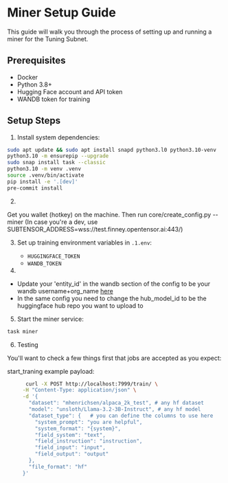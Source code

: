 # Miner Setup Guide

This guide will walk you through the process of setting up and running a miner for the Tuning Subnet.

## Prerequisites

- Docker
- Python 3.8+
- Hugging Face account and API token
- WANDB token for training

## Setup Steps

1. Install system dependencies:

```bash
sudo apt update && sudo apt install snapd python3.l0 python3.10-venv
python3.10 -m ensurepip --upgrade
sudo snap install task --classic
python3.10 -m venv .venv
source .venv/bin/activate
pip install -e '.[dev]'
pre-commit install
```

2.

Get you wallet (hotkey) on the machine. Then run core/create_config.py --miner (In case you're a dev, use SUBTENSOR_ADDRESS=wss://test.finney.opentensor.ai:443/)

3. Set up training environment variables in `.1.env`:

   - `HUGGINGFACE_TOKEN`
   - `WANDB_TOKEN`

4.

 - Update your 'entity_id' in the wandb section of the config to be your wandb username+org_name [here](core/config/base.yml)
 - In the same config you need to change the hub_model_id to be the huggingface hub repo you want to upload to


5. Start the miner service:

```bash
task miner
```


6. Testing


You'll want to check a few things first that jobs are accepted as you expect:


start_traning example payload:

```bash
      curl -X POST http://localhost:7999/train/ \
     -H "Content-Type: application/json" \
     -d '{
       "dataset": "mhenrichsen/alpaca_2k_test", # any hf dataset
       "model": "unsloth/Llama-3.2-3B-Instruct", # any hf model
       "dataset_type": {   # you can define the columns to use here
         "system_prompt": "you are helpful",
         "system_format": "{system}",
         "field_system": "text",
         "field_instruction": "instruction",
         "field_input": "input",
         "field_output": "output"
       },
       "file_format": "hf"
     }'
```




